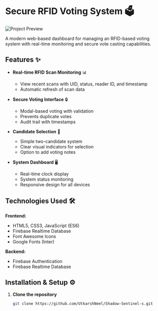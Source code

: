 # Secure RFID Voting System 🗳️

![Project Preview](screenshot.png) <!-- Add a screenshot if available -->

A modern web-based dashboard for managing an RFID-based voting system with real-time monitoring and secure vote casting capabilities.

## Features ✨

- **Real-time RFID Scan Monitoring** 📊  
  - View recent scans with UID, status, reader ID, and timestamp
  - Automatic refresh of scan data

- **Secure Voting Interface** 🔒  
  - Modal-based voting with validation
  - Prevents duplicate votes
  - Audit trail with timestamps

- **Candidate Selection** 👥  
  - Simple two-candidate system
  - Clear visual indicators for selection
  - Option to add voting notes

- **System Dashboard** 🖥️  
  - Real-time clock display
  - System status monitoring
  - Responsive design for all devices

## Technologies Used 🛠️

**Frontend:**
- HTML5, CSS3, JavaScript (ES6)
- Firebase Realtime Database
- Font Awesome Icons
- Google Fonts (Inter)

**Backend:**
- Firebase Authentication
- Firebase Realtime Database

## Installation & Setup ⚙️

1. **Clone the repository**
   ```bash
   git clone https://github.com/UtkarshNeel/Shadow-Sentinel-s.git

  
